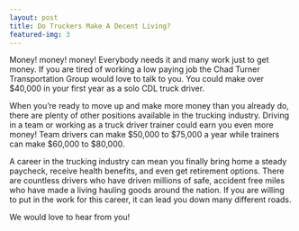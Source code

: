 ```yaml
---
layout: post
title: Do Truckers Make A Decent Living?
featured-img: 3
---
```


Money! money! money! Everybody needs it and many work just to get money. If you are tired of working a low paying job the Chad Turner Transportation Group would love to talk to you. You could make over $40,000 in your first year as a solo CDL truck driver.

When you’re ready to move up and make more money than you already do, there are plenty of other positions available in the trucking industry. Driving in a team or working as a truck driver trainer could earn you even more money! Team drivers can make $50,000 to $75,000 a year while trainers can make $60,000 to $80,000.

A career in the trucking industry can mean you finally bring home a steady paycheck, receive health benefits, and even get retirement options. There are countless drivers who have driven millions of safe, accident free miles who have made a living hauling goods around the nation. If you are willing to put in the work for this career, it can lead you down many different roads.

We would love to hear from you!
